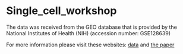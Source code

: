 # Single_cell_workshop

The data was received from the GEO database that is provided by the National Institutes of Health (NIH) (accession number: GSE128639)

For more information please visit these websites: [data](https://www.ncbi.nlm.nih.gov/geo/query/acc.cgi?acc=GSE128639) and [the paper](https://www.ncbi.nlm.nih.gov/pmc/articles/PMC6687398/)
